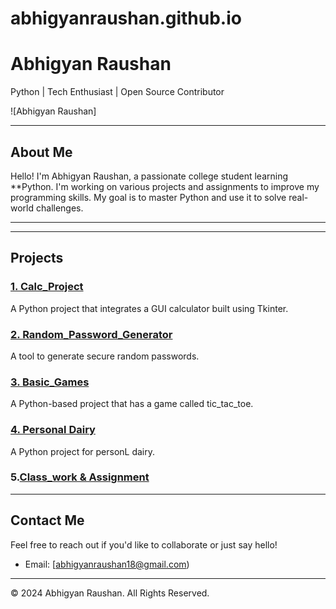# abhigyanraushan.github.io

# Abhigyan Raushan 
Python | Tech Enthusiast | Open Source Contributor  

![Abhigyan Raushan]


---

## About Me
Hello! I'm Abhigyan Raushan, a passionate college student learning **Python. I'm working on various projects and assignments to improve my programming skills. My goal is to master Python and use it to solve real-world challenges.

---

---

## Projects

### [1. Calc_Project](https://github.com/abhigyanraushan/Calulator)
A Python project that integrates a GUI calculator  built using Tkinter.

### [2. Random_Password_Generator](https://github.com/abhigyanraushan/Random_password_generator)
A tool to generate secure random passwords.

### [3. Basic_Games](https://github.com/abhigyanraushan/Basic_game)
A Python-based project that has a game called tic_tac_toe.

### [4. Personal Dairy ](https://github.com/abhigyanraushan/Personal_Dairy)
A Python project for personL dairy.

### 5.[Class_work & Assignment](https://github.com/abhigyanraushan/B1B2)


---

## Contact Me  
Feel free to reach out if you'd like to collaborate or just say hello!  
- Email: [abhigyanraushan18@gmail.com)  


---

© 2024 Abhigyan Raushan. All Rights Reserved.
